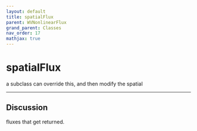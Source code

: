 ```yaml
---
layout: default
title: spatialFlux
parent: WVNonlinearFlux
grand_parent: Classes
nav_order: 17
mathjax: true
---
```


#  spatialFlux

a subclass can override this, and then modify the spatial


---

## Discussion
fluxes that get returned.
